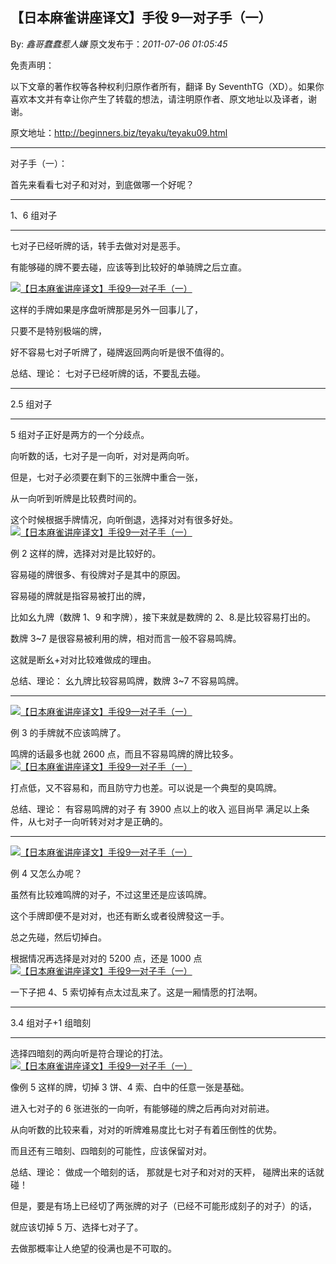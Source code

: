 ## 【日本麻雀讲座译文】手役 9—对子手（一）

By: _鑫哥蠢蠢惹人嫌_ 原文发布于：_2011-07-06 01:05:45_

免责声明：

以下文章的著作权等各种权利归原作者所有，翻译 By
SeventhTG（XD）。如果你喜欢本文并有幸让你产生了转载的想法，请注明原作者、原文地址以及译者，谢谢。

原文地址：http://beginners.biz/teyaku/teyaku09.html

---

对子手（一）：

首先来看看七对子和对对，到底做哪一个好呢？

---

1、6 组对子

---

七对子已经听牌的话，转手去做对对是恶手。

有能够碰的牌不要去碰，应该等到比较好的单骑牌之后立直。

[![【日本麻雀讲座译文】手役9—对子手（一）](http://s15.sinaimg.cn/middle/7f78b76fxa75584d2547e&690)](http://photo.blog.sina.com.cn/showpic.html#blogid=7f78b76f0100thq3&url=http://s15.sinaimg.cn/orignal/7f78b76fxa75584d2547e)

这样的手牌如果是序盘听牌那是另外一回事儿了，

只要不是特别极端的牌，

好不容易七对子听牌了，碰牌返回两向听是很不值得的。

总结、理论：
七对子已经听牌的话，不要乱去碰。

---

2.5 组对子

---

5 组对子正好是两方的一个分歧点。

向听数的话，七对子是一向听，对对是两向听。

但是，七对子必须要在剩下的三张牌中重合一张，

从一向听到听牌是比较费时间的。

这个时候根据手牌情况，向听倒退，选择对对有很多好处。
[![【日本麻雀讲座译文】手役9—对子手（一）](http://s9.sinaimg.cn/middle/7f78b76fx772228e1afa8&690)](http://photo.blog.sina.com.cn/showpic.html#blogid=7f78b76f0100thq3&url=http://s9.sinaimg.cn/orignal/7f78b76fx772228e1afa8)

例 2 这样的牌，选择对对是比较好的。

容易碰的牌很多、有役牌对子是其中的原因。

容易碰的牌就是指容易被打出的牌，

比如幺九牌（数牌 1、9 和字牌），接下来就是数牌的 2、8.是比较容易打出的。

数牌 3~7 是很容易被利用的牌，相对而言一般不容易鸣牌。

这就是断幺+对对比较难做成的理由。

总结、理论：
幺九牌比较容易鸣牌，数牌 3~7 不容易鸣牌。

---

[![【日本麻雀讲座译文】手役9—对子手（一）](http://s10.sinaimg.cn/middle/7f78b76fxa755aa03b889&690)](http://photo.blog.sina.com.cn/showpic.html#blogid=7f78b76f0100thq3&url=http://s10.sinaimg.cn/orignal/7f78b76fxa755aa03b889)

例 3 的手牌就不应该鸣牌了。

鸣牌的话最多也就 2600 点，而且不容易鸣牌的牌比较多。
[![【日本麻雀讲座译文】手役9—对子手（一）](http://s15.sinaimg.cn/middle/7f78b76fxa755adea02de&690)](http://photo.blog.sina.com.cn/showpic.html#blogid=7f78b76f0100thq3&url=http://s15.sinaimg.cn/orignal/7f78b76fxa755adea02de)

打点低，又不容易和，而且防守力也差。可以说是一个典型的臭鸣牌。

总结、理论：
有容易鸣牌的对子
有 3900 点以上的收入
巡目尚早
满足以上条件，从七对子一向听转对对才是正确的。

---

[![【日本麻雀讲座译文】手役9—对子手（一）](http://s9.sinaimg.cn/middle/7f78b76fx77222c3eed28&690)](http://photo.blog.sina.com.cn/showpic.html#blogid=7f78b76f0100thq3&url=http://s9.sinaimg.cn/orignal/7f78b76fx77222c3eed28)

例 4 又怎么办呢？

虽然有比较难鸣牌的对子，不过这里还是应该鸣牌。

这个手牌即便不是对对，也还有断幺或者役牌發这一手。

总之先碰，然后切掉白。

根据情况再选择是对对的 5200 点，还是 1000 点
[![【日本麻雀讲座译文】手役9—对子手（一）](http://s1.sinaimg.cn/middle/7f78b76fxa755c754a370&690)](http://photo.blog.sina.com.cn/showpic.html#blogid=7f78b76f0100thq3&url=http://s1.sinaimg.cn/orignal/7f78b76fxa755c754a370)

一下子把 4、5 索切掉有点太过乱来了。这是一厢情愿的打法啊。

---

3.4 组对子+1 组暗刻

---

选择四暗刻的两向听是符合理论的打法。
[![【日本麻雀讲座译文】手役9—对子手（一）](http://s16.sinaimg.cn/middle/7f78b76fxa755cebe7c5f&690)](http://photo.blog.sina.com.cn/showpic.html#blogid=7f78b76f0100thq3&url=http://s16.sinaimg.cn/orignal/7f78b76fxa755cebe7c5f)

像例 5 这样的牌，切掉 3 饼、4 索、白中的任意一张是基础。

进入七对子的 6 张进张的一向听，有能够碰的牌之后再向对对前进。

从向听数的比较来看，对对的听牌难易度比七对子有着压倒性的优势。

而且还有三暗刻、四暗刻的可能性，应该保留对对。

总结、理论：
做成一个暗刻的话，
那就是七对子和对对的天枰，
碰牌出来的话就碰！

但是，要是有场上已经切了两张牌的对子（已经不可能形成刻子的对子）的话，

就应该切掉 5 万、选择七对子了。

去做那概率让人绝望的役满也是不可取的。
